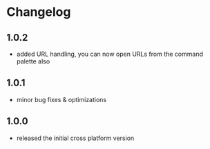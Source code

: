 # Changelog

## 1.0.2
* added URL handling, you can now open URLs from the command palette also

## 1.0.1
* minor bug fixes & optimizations

## 1.0.0

* released the initial cross platform version